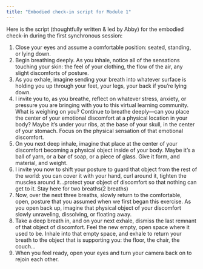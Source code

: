 ```yaml
---
title: "Embodied check-in script for Module 1"
---
```


Here is the script (thoughtfully written & led by Abby) for the
embodied check-in during the first synchronous session:

1. Close your eyes and assume a comfortable position: seated,
   standing, or lying down.
2. Begin breathing deeply. As you inhale, notice all of the sensations
   touching your skin: the feel of your clothing, the flow of the air,
   any slight discomforts of posture.
3. As you exhale, imagine sending your breath into whatever surface is
   holding you up through your feet, your legs, your back if you’re
   lying down.
4. I invite you to, as you breathe, reflect on whatever stress,
   anxiety, or pressure you are bringing with you to this virtual
   learning community. What is weighing on you? Continue to breathe
   deeply—can you place the center of your emotional discomfort at a
   physical location in your body? Maybe it’s under your ribs, at the
   base of your skull, in the center of your stomach. Focus on the
   physical sensation of that emotional discomfort.
5. On you next deep inhale, imagine that place at the center of your
   discomfort becoming a physical object inside of your body. Maybe
   it’s a ball of yarn, or a bar of soap, or a piece of glass. Give it
   form, and material, and weight.
6. I invite you now to shift your posture to guard that object from
   the rest of the world: you can cover it with your hand, curl around
   it, tighten the muscles around it…protect your object of discomfort
   so that nothing can get to it. Stay here for two breaths(2 breaths)
7. Now, over the next three breaths, slowly return to the comfortable,
   open, posture that you assumed when we first began this
   exercise. As you open back up, imagine that physical object of your
   discomfort slowly unraveling, dissolving, or floating away.
8. Take a deep breath in, and on your next exhale, dismiss the last
   remnant of that object of discomfort. Feel the new empty, open
   space where it used to be. Inhale into that empty space, and exhale
   to return your breath to the object that is supporting you: the
   floor, the chair, the couch...
9. When you feel ready, open your eyes and turn your camera back on to
   rejoin each other.
